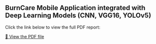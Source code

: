 ## BurnCare Mobile Application integrated with Deep Learning Models (CNN, VGG16, YOLOv5)

Click the link below to view the full PDF report:

[📄 View the PDF file](https://github.com/HagerSalahRamadan/BurnCare-Mobile-App-integrated-with-Deep-Learning-Models-CNN-VGG16-YOLOv5-/raw/main/BurnCareApp.pdf)
